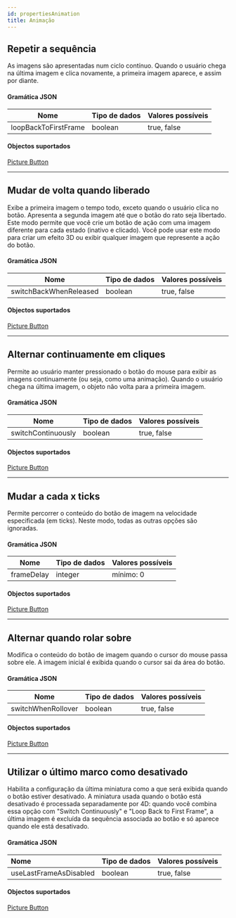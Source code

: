 ```yaml
---
id: propertiesAnimation
title: Animação
---
```


## Repetir a sequência

As imagens são apresentadas num ciclo contínuo. Quando o usuário chega na última imagem e clica novamente, a primeira imagem aparece, e assim por diante.

#### Gramática JSON

| Nome                 | Tipo de dados | Valores possíveis |
| -------------------- | ------------- | ----------------- |
| loopBackToFirstFrame | boolean       | true, false       |

#### Objectos suportados

[Picture Button](pictureButton_overview.md)

---

## Mudar de volta quando liberado

Exibe a primeira imagem o tempo todo, exceto quando o usuário clica no botão. Apresenta a segunda imagem até que o botão do rato seja libertado. Este modo permite que você crie um botão de ação com uma imagem diferente para cada estado (inativo e clicado). Você pode usar este modo para criar um efeito 3D ou exibir qualquer imagem que represente a ação do botão.

#### Gramática JSON

| Nome                   | Tipo de dados | Valores possíveis |
| ---------------------- | ------------- | ----------------- |
| switchBackWhenReleased | boolean       | true, false       |

#### Objectos suportados

[Picture Button](pictureButton_overview.md)

---

## Alternar continuamente em cliques

Permite ao usuário manter pressionado o botão do mouse para exibir as imagens continuamente (ou seja, como uma animação). Quando o usuário chega na última imagem, o objeto não volta para a primeira imagem.

#### Gramática JSON

| Nome               | Tipo de dados | Valores possíveis |
| ------------------ | ------------- | ----------------- |
| switchContinuously | boolean       | true, false       |

#### Objectos suportados

[Picture Button](pictureButton_overview.md)

---

## Mudar a cada x ticks

Permite percorrer o conteúdo do botão de imagem na velocidade especificada (em ticks). Neste modo, todas as outras opções são ignoradas.

#### Gramática JSON

| Nome       | Tipo de dados | Valores possíveis         |
| ---------- | ------------- | ------------------------- |
| frameDelay | integer       | mínimo: 0 |

#### Objectos suportados

[Picture Button](pictureButton_overview.md)

---

## Alternar quando rolar sobre

Modifica o conteúdo do botão de imagem quando o cursor do mouse passa sobre ele. A imagem inicial é exibida quando o cursor sai da área do botão.

#### Gramática JSON

| Nome               | Tipo de dados | Valores possíveis |
| ------------------ | ------------- | ----------------- |
| switchWhenRollover | boolean       | true, false       |

#### Objectos suportados

[Picture Button](pictureButton_overview.md)

---

## Utilizar o último marco como desativado

Habilita a configuração da última miniatura como a que será exibida quando o botão estiver desativado. A miniatura usada quando o botão está desativado é processada separadamente por 4D: quando você combina essa opção com "Switch Continuously" e "Loop Back to First Frame", a última imagem é excluída da sequência associada ao botão e só aparece quando ele está desativado.

#### Gramática JSON

| Nome                   | Tipo de dados | Valores possíveis |
| :--------------------- | ------------- | ----------------- |
| useLastFrameAsDisabled | boolean       | true, false       |

#### Objectos suportados

[Picture Button](pictureButton_overview.md)
